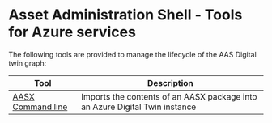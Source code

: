 # Asset Administration Shell - Tools for Azure services

The following tools are provided to manage the lifecycle of the AAS Digital twin graph:

| Tool | Description |
| --- | --- |
| [AASX Command line](aasx%20command%20line.md) | Imports the contents of an AASX package into an Azure Digital Twin instance |

